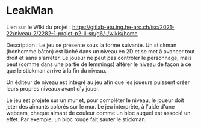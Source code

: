 # LeakMan
Lien sur le WIki du projet : https://gitlab-etu.ing.he-arc.ch/isc/2021-22/niveau-2/2282-1-projet-p2-il-sp/g6/-/wikis/home

Description : Le jeu se présente sous la forme suivante. Un stickman (bonhomme bâton) est lâché dans un niveau en 2D et se met à avancer tout droit et sans s'arrêter. Le joueur ne peut pas contrôler le personnage, mais peut (comme dans une partie de lemmings) altérer le niveau de façon à ce que le stickman arrive à la fin du niveau.

Un éditeur de niveau est intégré au jeu afin que les joueurs puissent créer leurs propres niveaux avant d'y jouer.

Le jeu est projeté sur un mur et, pour compléter le niveau, le joueur doit jeter des aimants colorés sur le mur. Le jeu interprète, à l'aide d'une webcam, chaque aimant de couleur comme un bloc auquel est associé un effet. Par exemple, un bloc rouge fait sauter le stickman.
